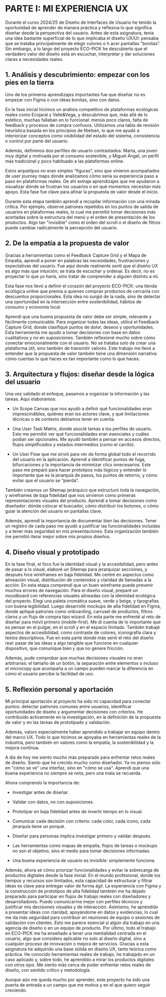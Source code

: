 # PARTE I: MI EXPERIENCIA UX 

Durante el curso 2024/25 de Diseño de Interfaces de Usuario he tenido la oportunidad de aprender de manera práctica y reflexiva lo que significa diseñar desde la perspectiva del usuario. Antes de esta asignatura, tenía una idea bastante superficial de lo que implicaba el diseño UX/UI: pensaba que se trataba principalmente de elegir colores o h acer pantallas "bonitas". Sin embargo, a lo largo del proyecto ECO-PICK he descubierto que el verdadero valor del diseño está en escuchar, interpretar y dar soluciones claras a necesidades reales.

##  1. Análisis y descubrimiento: empezar con los pies en la tierra

Uno de los primeros aprendizajes importantes fue que diseñar no es empezar con Figma o con ideas bonitas, sino con datos. 

En la fase inicial hicimos un análisis competitivo de plataformas ecológicas reales como Ecojaral y Valle&Vega, y descubrimos que, más allá de lo estético, muchas fallaban en lo funcional: menús poco claros, falta de feedback y procesos de compra confusos. 
Utilizamos una tabla de revisión heurística basada en los principios de Nielsen, lo que me ayudó a interiorizar conceptos como visibilidad del estado del sistema, consistencia o control por parte del usuario.

Además, definimos dos perfiles de usuario contrastados: Marta, una joven muy digital y motivada por el consumo sostenible, y Miguel Ángel, un perfil más tradicional y poco habituado a las plataformas online. 

Estos arquetipos no eran simples “figuras”, sino que vinieron acompañados de user journey maps donde analizamos cómo sería su experiencia paso a paso en plataformas reales. De ahí extraje aprendizajes que me ayudaron a visualizar dónde se frustran los usuarios o en qué momentos necesitan más apoyo. Esta fase fue clave para afinar la propuesta de valor desde el inicio.

Durante esta etapa también aprendí a recopilar información con una mirada crítica. Por ejemplo, observé patrones repetidos en los puntos de salida de usuarios en plataformas reales, lo cual me permitió tomar decisiones más acertadas sobre la estructura del menú y el orden de presentación de los productos. Algo tan "invisible" como el orden del scroll o el diseño de filtros puede cambiar radicalmente la percepción del usuario.



##  2. De la empatía a la propuesta de valor

Gracias a herramientas como el Feedback Capture Grid y el Mapa de Empatía, aprendí a poner en palabras las necesidades, frustraciones y expectativas del usuario.
Fue aquí donde realmente sentí que el diseño UX es algo más que intuición; se trata de escuchar y ordenar. Es decir, no es proyectar lo que yo haría, sino tratar de comprender a alguien distinto a mí.

Esta fase nos llevó a definir el corazón del proyecto ECO-PICK: una tienda ecológica online que premia a quienes compran productos de cercanía con descuentos proporcionales. Esta idea no surgió de la nada, sino de detectar una oportunidad en la intersección entre sostenibilidad, hábitos de consumo y economía local. 

Aprendí que una buena propuesta de valor debe ser simple, relevante y fácilmente comunicable.
Para organizar todas las ideas, utilicé el Feedback Capture Grid, donde clasifiqué puntos de dolor, deseos y oportunidades. 
Esta herramienta me ayudó a tomar decisiones con base en datos cualitativos y no en suposiciones.
También reflexioné mucho sobre cómo conectar emocionalmente con el usuario. No se trataba solo de crear una plataforma útil, sino también de transmitir valores. Este trabajo me llevó a entender que la propuesta de valor también tiene una dimensión narrativa: cómo cuentas lo que haces es tan importante como lo que haces.

##  3. Arquitectura y flujos: diseñar desde la lógica del usuario

Una vez validado el enfoque, pasamos a organizar la información y las tareas.  Aquí elaboramos:

- Un Scope Canvas que nos ayudó a definir qué funcionalidades eran imprescindibles, quiénes eran
los actores clave, y qué limitaciones técnicas o de contexto debíamos tener en cuenta.

- Una User Task Matrix, donde asocié tareas a los perfiles de usuario. Esto me permitió ver qué funcionalidades eran esenciales y cuáles podían ser opcionales. Me ayudó también a pensar en accesos directos, flujos simplificados y estados intermedios (como el carrito).

- Un User Flow que me sirvió para ver de forma global todo el recorrido del usuario en la aplicación. Aprendí a identificar puntos de fuga, bifurcaciones y la importancia de minimizar clics innecesarios. Este paso me preparó para hacer prototipos más lógicos y entender lo importante que es la jerarquía de pasos, los puntos de retorno, y cómo evitar que el usuario se “pierda”.

También creamos un Sitemap jerárquico que estructuró toda la navegación, y wireframes de baja fidelidad que nos sirvieron como primeras representaciones visuales del producto. 
Aprendí a tomar decisiones como diseñador: dónde colocar el buscador, cómo distribuir los botones, o cómo guiar la atención del usuario en pantallas clave.

Además, aprendí la importancia de documentar bien las decisiones. Tener un registro de cada paso me ayudó a justificar las funcionalidades incluidas y a tener más seguridad en mis presentaciones. Esta organización también me permitió iterar mejor sobre mis propios diseños.

##  4. Diseño visual y prototipado

En la fase final, el foco fue la identidad visual y la accesibilidad, pero antes de pasar a lo visual, elaboré un Sitemap para jerarquizar secciones, y después hice wireframes en baja fidelidad. 
Me centré en aspectos como alineación visual, distribución de contenidos y claridad de llamadas a la acción. En esta etapa comprendí que un buen wireframe puede prevenir muchos errores de navegación.
Para el diseño visual, preparé un moodboard con referencias visuales alineadas con la identidad ecológica del proyecto. Elegí una paleta cromática suave, verde y beige, y tipografías con buena legibilidad. 
Luego desarrollé mockups de alta fidelidad en Figma, donde apliqué patrones como onboarding, carrusel de productos, filtros claros y un flujo de compra tipo wizard.
En esta parte me enfrenté al reto de diseñar para móvil primero (mobile-first). Me di cuenta de lo importante que es pensar en el pulgar, en el scroll y en el espacio limitado.
 También trabajé aspectos de accesibilidad, como contraste de colores, iconografía clara y textos descriptivos.
Fue en esta parte donde más sentí el reto del diseño real: pasar de las ideas a algo tangible que funcione en cualquier dispositivo, que comunique bien y que no genere fricción. 

Además, pude comprobar que muchas decisiones visuales no eran arbitrarias: el tamaño de un botón, la separación entre elementos o incluso el microcopy que acompaña a un campo pueden marcar la diferencia en cómo el usuario percibe la facilidad de uso.


##  5. Reflexión personal y aportación

Mi principal aportación al proyecto ha sido mi capacidad para conectar puntos: detectar patrones comunes entre usuarios, identificar oportunidades de diseño y argumentar decisiones con criterios. He contribuido activamente en la investigación, en la definición de la propuesta de valor y en las tareas de prototipado y validación.

Además, valoro especialmente haber aprendido a trabajar en equipo dentro del marco UX. Todo lo que hicimos se apoyaba en herramientas reales de la industria, pero también en valores como la empatía, la sostenibilidad y la mejora continua.

A día de hoy me siento mucho más preparado para enfrentar retos reales de diseño. 
Siento que he crecido mucho como diseñador. Ya no pienso sólo en "cómo se ve" una interfaz, sino en "cómo se usa". Aprendí que una buena experiencia no siempre se nota, pero una mala se recuerda.

Ahora comprendo la importancia de:

- Investigar antes de diseñar.

- Validar con datos, no con suposiciones.

- Prototipar en baja fidelidad antes de invertir tiempo en lo visual.

- Comunicar cada decisión con criterio: cada color, cada icono, cada jerarquía tiene un porqué.

- Diseñar para personas implica investigar primero y validar después.

- Las herramientas como mapas de empatía, flujos de tareas o mockups no son el objetivo, sino el medio para tomar decisiones informadas.

- Una buena experiencia de usuario es invisible: simplemente funciona.

Además, ahora sé cómo priorizar funcionalidades y evitar la sobrecarga de productos digitales desde la fase inicial. En el mundo profesional, donde los tiempos y recursos son limitados, esta capacidad de estructurar y filtrar ideas es clave para entregar valor de forma ágil.
La experiencia con Figma y la construcción de prototipos de alta fidelidad también me ha dejado preparado para participar en flujos de trabajo reales con diseñadores y desarrolladores. Puedo comunicarme mejor con perfiles técnicos y justificar mis decisiones visuales y de interacción.
Asimismo, he aprendido a presentar ideas con claridad, apoyándome en datos y evidencias, lo cual me da más seguridad para contribuir en reuniones de equipo o sesiones de validación con clientes. Esto me parece esencial si algún día trabajo en una agencia de diseño o en un equipo de producto.
Por último, todo el trabajo en ECO-PICK me ha enseñado a tener una mentalidad centrada en el usuario, algo que considero aplicable no solo al diseño digital, sino a cualquier proceso de innovación o mejora de servicios.
Gracias a esta asignatura he adquirido una base sólida en diseño UX, tanto teórica como práctica. He conocido herramientas reales de trabajo, he trabajado en un caso aplicado y, sobre todo, he aprendido a mirar los productos digitales con otros ojos. Me siento más cerca de poder enfrentar retos reales de diseño, con sentido crítico y metodología.

Aunque aún me queda mucho por aprender, este proyecto ha sido una puerta de entrada a un campo que me motiva y en el que quiero seguir creciendo.

